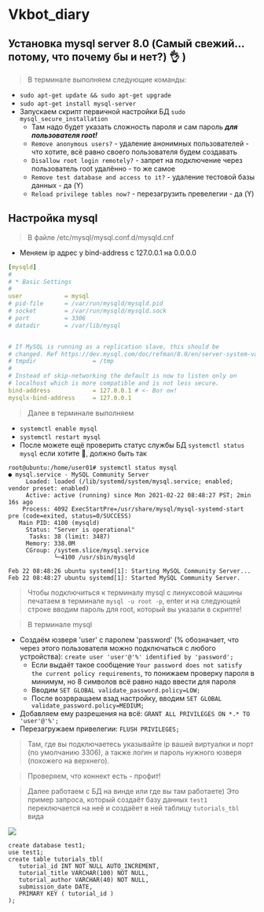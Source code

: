 # Vkbot_diary

## Установка mysql server 8.0 (Самый свежий... потому, что почему бы и нет?) 👌 )

> В терминале выполняем следующие команды:
- `sudo apt-get update && sudo apt-get upgrade`
- `sudo apt-get install mysql-server`
- Запускаем скрипт первичной настройки БД `sudo mysql_secure_installation`
  - Там надо будет указать сложность пароля и сам пароль ***для пользователя root!***
  - `Remove anonymous users?` - удаление анонимных пользователей - что хотите, всё равно своего пользователя будем создавать
  - `Disallow root login remotely?` - запрет на подключение через пользователь root удалённо - то же самое
  - `Remove test database and access to it?` - удаление тестовой базы данных - да (Y)
  - `Reload privilege tables now?` - перезагрузить превелегии - да (Y)

## Настройка mysql

> В файле /etc/mysql/mysql.conf.d/mysqld.cnf
* Меняем ip адрес у bind-address с 127.0.0.1 на 0.0.0.0
```yaml
[mysqld]
#
# * Basic Settings
#
user            = mysql
# pid-file      = /var/run/mysqld/mysqld.pid
# socket        = /var/run/mysqld/mysqld.sock
# port          = 3306
# datadir       = /var/lib/mysql


# If MySQL is running as a replication slave, this should be
# changed. Ref https://dev.mysql.com/doc/refman/8.0/en/server-system-variables.html#sysvar_tmpdir
# tmpdir                = /tmp
#
# Instead of skip-networking the default is now to listen only on
# localhost which is more compatible and is not less secure.
bind-address            = 127.0.0.1 # <- Вот он!
mysqlx-bind-address     = 127.0.0.1
```
> Далее в терминале выполняем
* `systemctl enable mysql`
* `systemctl restart mysql`
* После можете ещё проверить статус службы БД `systemctl status mysql` если хотите 🧐, должно быть так
```
root@ubuntu:/home/user01# systemctl status mysql
● mysql.service - MySQL Community Server
     Loaded: loaded (/lib/systemd/system/mysql.service; enabled; vendor preset: enabled)
     Active: active (running) since Mon 2021-02-22 08:48:27 PST; 2min 16s ago
    Process: 4092 ExecStartPre=/usr/share/mysql/mysql-systemd-start pre (code=exited, status=0/SUCCESS)
   Main PID: 4100 (mysqld)
     Status: "Server is operational"
      Tasks: 38 (limit: 3487)
     Memory: 338.0M
     CGroup: /system.slice/mysql.service
             └─4100 /usr/sbin/mysqld

Feb 22 08:48:26 ubuntu systemd[1]: Starting MySQL Community Server...
Feb 22 08:48:27 ubuntu systemd[1]: Started MySQL Community Server.
```
> Чтобы подключиться к терминалу mysql с линуксовой машины печатаем в терминале `mysql -u root -p`, enter и на следующей строке вводим пароль для root, который вы указали в скрипте!
<!-- -->
> В терминале mysql
* Cоздаём юзверя 'user' с паролем 'password' (% обозначает, что через этого пользователя можно подключаться с любого устройства): `create user 'user'@'%' identified by 'password';`
  * Если выдаёт такое сообщение `Your password does not satisfy the current policy requirements`, то понижаем проверку пароля в минимум, но 8 символов всё равно надо ввести для пароля
  * Вводим `SET GLOBAL validate_password.policy=LOW;`
  * После возрвращаем взад настройку, вводим `SET GLOBAL validate_password.policy=MEDIUM;`
* Добавляем ему разрешения на всё: `GRANT ALL PRIVILEGES ON *.* TO 'user'@'%';`
* Перезагружаем привелегии: `FLUSH PRIVILEGES;`
> Там, где вы подключаетесь указывайте ip вашей виртуалки и порт (по умолчанию 3306), а также логин и пароль нужного юзверя (похожего на верхнего).
<!-- -->
> Проверяем, что коннект есть - профит!
<!-- -->
> Далее работаем с БД на винде или где вы там работаете) Это пример запроса, который создаёт базу данных `test1` переключается на неё и создаёет в ней таблицу `tutorials_tbl` вида

<img src="https://i.ibb.co/37tDpkx/EXPL-DB.png"/>

```mysql
create database test1;
use test1;
create table tutorials_tbl(
   tutorial_id INT NOT NULL AUTO_INCREMENT,
   tutorial_title VARCHAR(100) NOT NULL,
   tutorial_author VARCHAR(40) NOT NULL,
   submission_date DATE,
   PRIMARY KEY ( tutorial_id )
);
```
